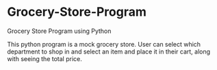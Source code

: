 # Grocery-Store-Program
Grocery Store Program using Python

This python program is a mock grocery store.  User can select which department to shop in and select an item and place it in their cart, along with seeing the total price.
